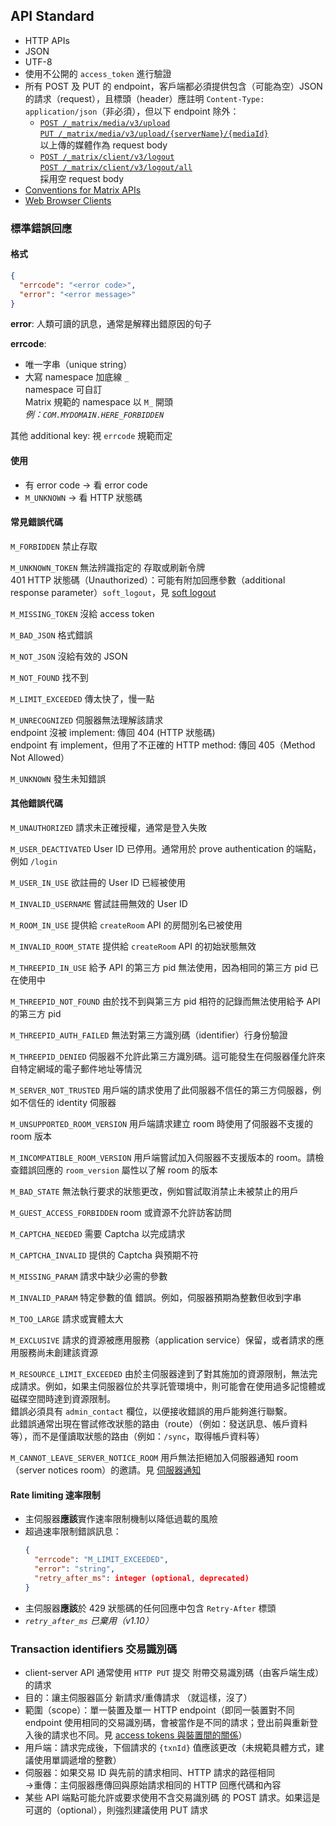 ## API Standard

- HTTP APIs
- JSON
- UTF-8
- 使用不公開的 `access_token` 進行驗證
- 所有 POST 及 PUT 的 endpoint，客戶端都必須提供包含（可能為空）JSON 的請求（request），且標頭（header）應註明 `Content-Type: application/json`（非必須），但以下 endpoint 除外：
  - [`POST /_matrix/media/v3/upload`](https://spec.matrix.org/v1.11/client-server-api/#post_matrixmediav3upload)  
    [`PUT /_matrix/media/v3/upload/{serverName}/{mediaId}`](https://spec.matrix.org/v1.11/client-server-api/#put_matrixmediav3uploadservernamemediaid)  
    以上傳的媒體作為 request body
  - [`POST /_matrix/client/v3/logout`](https://spec.matrix.org/v1.11/client-server-api/#post_matrixclientv3logout)  
    [`POST /_matrix/client/v3/logout/all`](https://spec.matrix.org/v1.11/client-server-api/#post_matrixclientv3logoutall)  
    採用空 request body
- [Conventions for Matrix APIs](https://spec.matrix.org/v1.11/appendices#conventions-for-matrix-apis)
- [Web Browser Clients](https://spec.matrix.org/v1.11/client-server-api/#web-browser-clients)

### 標準錯誤回應

#### 格式

```json
{
  "errcode": "<error code>",
  "error": "<error message>"
}
```

**error**: 人類可讀的訊息，通常是解釋出錯原因的句子

**errcode**: 
- 唯一字串（unique string）
- 大寫 namespace 加底線 `_`  
  namespace 可自訂  
  Matrix 規範的 namespace 以 `M_` 開頭  
  _例：`COM.MYDOMAIN.HERE_FORBIDDEN`_
  
其他 additional key: 視 `errcode` 規範而定

#### 使用

- 有 error code -> 看 error code
- `M_UNKNOWN` -> 看 HTTP 狀態碼

#### 常見錯誤代碼

`M_FORBIDDEN` 禁止存取

`M_UNKNOWN_TOKEN` 無法辨識指定的 存取或刷新令牌  
401 HTTP 狀態碼（Unauthorized）：可能有附加回應參數（additional response parameter）`soft_logout`，見 [soft logout](https://spec.matrix.org/v1.11/client-server-api/#soft-logout)

`M_MISSING_TOKEN` 沒給 access token

`M_BAD_JSON` 格式錯誤

`M_NOT_JSON` 沒給有效的 JSON

`M_NOT_FOUND` 找不到

`M_LIMIT_EXCEEDED` 傳太快了，慢一點

`M_UNRECOGNIZED` 伺服器無法理解該請求  
endpoint 沒被 implement: 傳回 404 (HTTP 狀態碼)  
endpoint 有 implement，但用了不正確的 HTTP method: 傳回 405（Method Not Allowed）

`M_UNKNOWN` 發生未知錯誤

#### 其他錯誤代碼

`M_UNAUTHORIZED` 請求未正確授權，通常是登入失敗

`M_USER_DEACTIVATED` User ID 已停用。通常用於 prove authentication 的端點，例如 `/login`

`M_USER_IN_USE` 欲註冊的 User ID 已經被使用

`M_INVALID_USERNAME` 嘗試註冊無效的 User ID

`M_ROOM_IN_USE` 提供給 `createRoom` API 的房間別名已被使用

`M_INVALID_ROOM_STATE` 提供給 `createRoom` API 的初始狀態無效

`M_THREEPID_IN_USE` 給予 API 的第三方 pid 無法使用，因為相同的第三方 pid 已在使用中

`M_THREEPID_NOT_FOUND` 由於找不到與第三方 pid 相符的記錄而無法使用給予 API 的第三方 pid 

`M_THREEPID_AUTH_FAILED` 無法對第三方識別碼（identifier）行身份驗證

`M_THREEPID_DENIED` 伺服器不允許此第三方識別碼。這可能發生在伺服器僅允許來自特定網域的電子郵件地址等情況

`M_SERVER_NOT_TRUSTED`
用戶端的請求使用了此伺服器不信任的第三方伺服器，例如不信任的 identity 伺服器

`M_UNSUPPORTED_ROOM_VERSION` 用戶端請求建立 room 時使用了伺服器不支援的 room 版本

`M_INCOMPATIBLE_ROOM_VERSION` 用戶端嘗試加入伺服器不支援版本的 room。請檢查錯誤回應的 `room_version` 屬性以了解 room 的版本

`M_BAD_STATE`
無法執行要求的狀態更改，例如嘗試取消禁止未被禁止的用戶

`M_GUEST_ACCESS_FORBIDDEN` room 或資源不允許訪客訪問

`M_CAPTCHA_NEEDED` 需要 Captcha 以完成請求

`M_CAPTCHA_INVALID` 提供的 Captcha 與預期不符

`M_MISSING_PARAM` 請求中缺少必需的參數

`M_INVALID_PARAM` 特定參數的值 錯誤。例如，伺服器預期為整數但收到字串

`M_TOO_LARGE` 請求或實體太大

`M_EXCLUSIVE` 請求的資源被應用服務（application service）保留，或者請求的應用服務尚未創建該資源

`M_RESOURCE_LIMIT_EXCEEDED` 由於主伺服器達到了對其施加的資源限制，無法完成請求。例如，如果主伺服器位於共享託管環境中，則可能會在使用過多記憶體或磁碟空間時達到資源限制。  
錯誤必須具有 `admin_contact` 欄位，以便接收錯誤的用戶能夠進行聯繫。  
此錯誤通常出現在嘗試修改狀態的路由（route）（例如：發送訊息、帳戶資料等），而不是僅讀取狀態的路由（例如：`/sync`，取得帳戶資料等）

`M_CANNOT_LEAVE_SERVER_NOTICE_ROOM` 用戶無法拒絕加入伺服器通知 room （server notices room）的邀請。見 [伺服器通知](#server-notices)

#### Rate limiting 速率限制

- 主伺服器**應該**實作速率限制機制以降低過載的風險
- 超過速率限制錯誤訊息：  
  ```json
  {
    "errcode": "M_LIMIT_EXCEEDED",
    "error": "string",
    "retry_after_ms": integer (optional, deprecated)
  }
  ```
- 主伺服器**應該**於 429 狀態碼的任何回應中包含 `Retry-After` 標頭
- _`retry_after_ms` 已棄用（v1.10）_

### Transaction identifiers 交易識別碼

- client-server API 通常使用 `HTTP PUT` 提交 附帶交易識別碼（由客戶端生成） 的請求
- 目的：讓主伺服器區分 新請求/重傳請求 （就這樣，沒了）
- 範圍（scope）：單一裝置及單一 HTTP endpoint（即同一裝置對不同 endpoint 使用相同的交易識別碼，會被當作是不同的請求；登出前與重新登入後的請求也不同。見 [access tokens 與裝置間的關係](https://spec.matrix.org/v1.11/client-server-api/#relationship-between-access-tokens-and-devices)）
- 用戶端：請求完成後，下個請求的 `{txnId}` 值應該更改（未規範具體方式，建議使用單調遞增的整數）
- 伺服器：如果交易 ID 與先前的請求相同、HTTP 請求的路徑相同  
  →重傳：主伺服器應傳回與原始請求相同的 HTTP 回應代碼和內容
- 某些 API 端點可能允許或要求使用不含交易識別碼 的 POST 請求。如果這是可選的（optional），則強烈建議使用 PUT 請求
